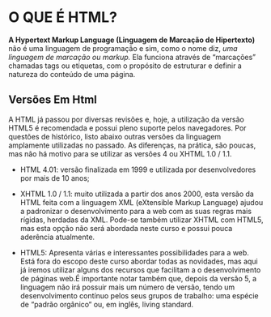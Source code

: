 # O QUE É HTML?
**A Hypertext Markup Language (Linguagem de Marcação de Hipertexto)** não é uma linguagem de programação e sim, como o nome diz, _uma linguagem de marcação ou markup._ Ela funciona através de “marcações” chamadas tags ou etiquetas, com o propósito de estruturar e definir a natureza do conteúdo de uma página.

## Versões Em Html
A HTML já passou por diversas revisões e, hoje, a utilização da versão HTML5 é recomendada e possui pleno suporte pelos navegadores. Por questões de histórico, listo abaixo outras versões da linguagem amplamente utilizadas no passado. As diferenças, na prática, são poucas, mas não há motivo para se utilizar as versões 4 ou XHTML 1.0 / 1.1.

- HTML 4.01: versão finalizada em 1999 e utilizada por desenvolvedores por mais de 10 anos;

- XHTML 1.0 / 1.1: muito utilizada a partir dos anos 2000, esta versão da HTML feita com a linguagem XML (eXtensible Markup Language) ajudou a padronizar o desenvolvimento para a web com as suas regras mais rígidas, herdadas da XML. Pode-se também utilizar XHTML com HTML5, mas esta opção não será abordada neste curso e possui pouca aderência atualmente.

- HTML5: Apresenta várias e interessantes possibilidades para a web. Está fora do escopo deste curso abordar todas as novidades, mas aqui já iremos utilizar alguns dos recursos que facilitam a o desenvolvimento de páginas web.É importante notar também que, depois da versão 5, a linguagem não irá possuir mais um número de versão, tendo um desenvolvimento contínuo pelos seus grupos de trabalho: uma espécie de “padrão orgânico“ ou, em inglês, living standard.

